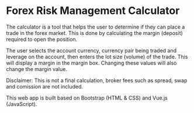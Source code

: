 # Forex Risk Management Calculator
The calculator is a tool that helps the user to determine if they can place a trade in the forex market. This is done by calculating the margin (deposit) required to open the position. 

The user selects the account currency, currency pair being traded and leverage on the account, then enters the lot size (volume) of the trade. This will display a margin in the margin box. Changing these values will also change the margin value.

Disclaimer: This is not a final calculation, broker fees such as spread, swap and comission are not included.

This web app is built based on Bootstrap (HTML & CSS) and Vue.js (JavaScript).
